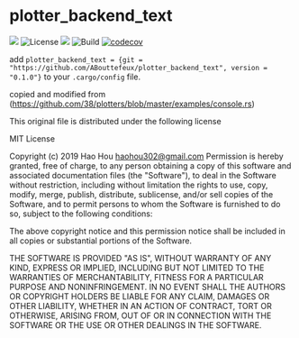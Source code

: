 # plotter_backend_text

![](https://img.shields.io/badge/language-Rust-orange)
![License](https://img.shields.io/badge/license-MIT-blue.svg)
[![](https://img.shields.io/badge/doc-Read_Me-blueviolet)](https://abouttefeux.github.io/plotter_backend_text/plotter_backend_text/index.html)
![Build](https://img.shields.io/github/workflow/status/ABouttefeux/plotter_backend_text/Rust)
[![codecov](https://codecov.io/gh/ABouttefeux/plotter_backend_text/branch/develop/graph/badge.svg)](https://codecov.io/gh/ABouttefeux/plotter_backend_text)

add `plotter_backend_text = {git = "https://github.com/ABouttefeux/plotter_backend_text", version = "0.1.0"}` to your `.cargo/config` file.

copied and modified from (https://github.com/38/plotters/blob/master/examples/console.rs)

This original file is distributed under the following license

MIT License

Copyright (c) 2019 Hao Hou <haohou302@gmail.com>
Permission is hereby granted, free of charge, to any person obtaining a copy
of this software and associated documentation files (the "Software"), to deal
in the Software without restriction, including without limitation the rights
to use, copy, modify, merge, publish, distribute, sublicense, and/or sell
copies of the Software, and to permit persons to whom the Software is
furnished to do so, subject to the following conditions:

The above copyright notice and this permission notice shall be included in all
copies or substantial portions of the Software.

THE SOFTWARE IS PROVIDED "AS IS", WITHOUT WARRANTY OF ANY KIND, EXPRESS OR
IMPLIED, INCLUDING BUT NOT LIMITED TO THE WARRANTIES OF MERCHANTABILITY,
FITNESS FOR A PARTICULAR PURPOSE AND NONINFRINGEMENT. IN NO EVENT SHALL THE
AUTHORS OR COPYRIGHT HOLDERS BE LIABLE FOR ANY CLAIM, DAMAGES OR OTHER
LIABILITY, WHETHER IN AN ACTION OF CONTRACT, TORT OR OTHERWISE, ARISING FROM,
OUT OF OR IN CONNECTION WITH THE SOFTWARE OR THE USE OR OTHER DEALINGS IN THE
SOFTWARE.
